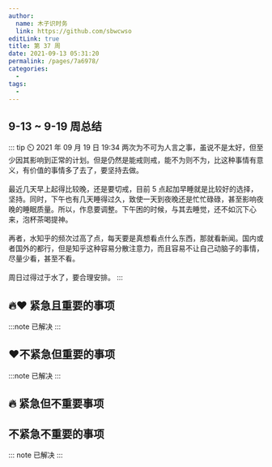 ```yaml
---
author: 
  name: 木子识时务
  link: https://github.com/sbwcwso
editLink: true
title: 第 37 周
date: 2021-09-13 05:31:20
permalink: /pages/7a6978/
categories: 
  - 
tags: 
  - 
---
```


## 9-13 ~ 9-19 周总结

::: tip ⏲️ 2021 年 09 月 19 日 19:34
两次为不可为人言之事，虽说不是太好，但至少因其影响到正常的计划。但是仍然是能戒则戒，能不为则不为，比这种事情有意义，有价值的事情多了去了，要坚持去做。
<br><br>
最近几天早上起得比较晚，还是要切戒，目前 5 点起加早睡就是比较好的选择，坚持。同时，下午也有几天睡得过久，致使一天到夜晚还是忙忙碌碌，甚至影响夜晚的睡眠质量。所以，作息要调整。下午困的时候，与其去睡觉，还不如沉下心来，泡杯茶喝提神。
<br><br>
再者，水知乎的频次过高了点，每天要是真想看点什么东西，那就看新闻。国内或者国外的都行，但是知乎这种容易分散注意力，而且容易不让自己动脑子的事情，尽量少看，甚至不看。
<br><br>
周日过得过于水了，要合理安排。
:::


## 🔥❤️ 紧急且重要的事项

:::note 已解决
:::


## ❤️不紧急但重要的事项

:::note 已解决
:::

## 🔥 紧急但不重要事项

## 不紧急不重要的事项

::: note 已解决
:::

